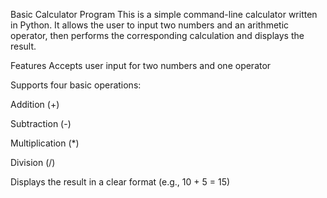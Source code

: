 Basic Calculator Program
This is a simple command-line calculator written in Python. It allows the user to input two numbers and an arithmetic operator, then performs the corresponding calculation and displays the result.

Features
Accepts user input for two numbers and one operator

Supports four basic operations:

Addition (+)

Subtraction (-)

Multiplication (*)

Division (/)

Displays the result in a clear format (e.g., 10 + 5 = 15)

